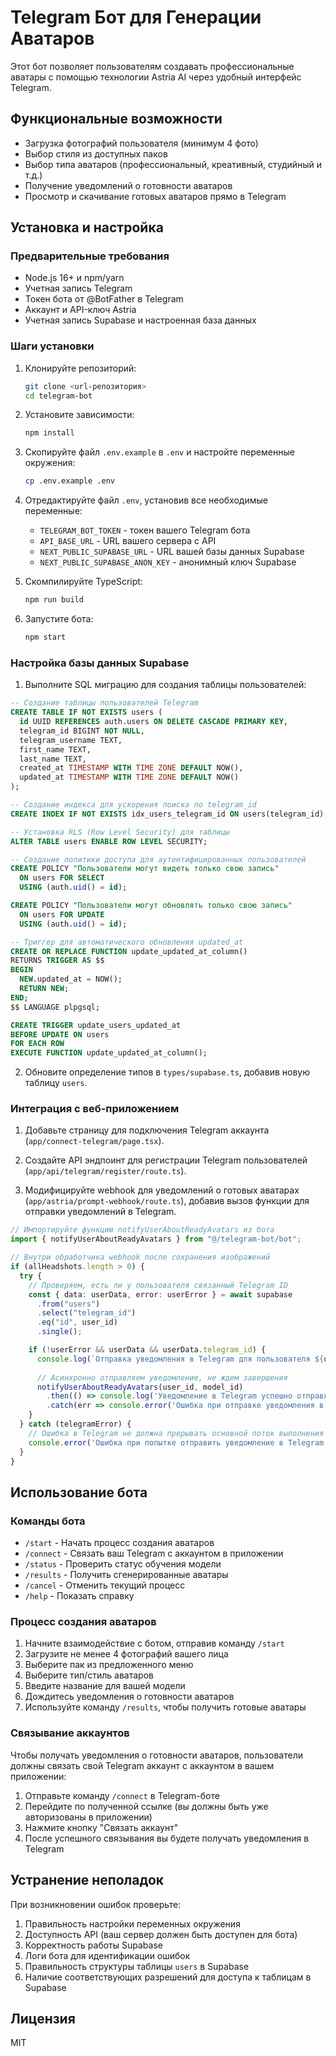 # Telegram Бот для Генерации Аватаров

Этот бот позволяет пользователям создавать профессиональные аватары с помощью технологии Astria AI через удобный интерфейс Telegram.

## Функциональные возможности

- Загрузка фотографий пользователя (минимум 4 фото)
- Выбор стиля из доступных паков
- Выбор типа аватаров (профессиональный, креативный, студийный и т.д.)
- Получение уведомлений о готовности аватаров
- Просмотр и скачивание готовых аватаров прямо в Telegram

## Установка и настройка

### Предварительные требования

- Node.js 16+ и npm/yarn
- Учетная запись Telegram
- Токен бота от @BotFather в Telegram
- Аккаунт и API-ключ Astria
- Учетная запись Supabase и настроенная база данных

### Шаги установки

1. Клонируйте репозиторий:
   ```bash
   git clone <url-репозитория>
   cd telegram-bot
   ```

2. Установите зависимости:
   ```bash
   npm install
   ```

3. Скопируйте файл `.env.example` в `.env` и настройте переменные окружения:
   ```bash
   cp .env.example .env
   ```

4. Отредактируйте файл `.env`, установив все необходимые переменные:
   - `TELEGRAM_BOT_TOKEN` - токен вашего Telegram бота
   - `API_BASE_URL` - URL вашего сервера с API
   - `NEXT_PUBLIC_SUPABASE_URL` - URL вашей базы данных Supabase
   - `NEXT_PUBLIC_SUPABASE_ANON_KEY` - анонимный ключ Supabase

5. Скомпилируйте TypeScript:
   ```bash
   npm run build
   ```

6. Запустите бота:
   ```bash
   npm start
   ```

### Настройка базы данных Supabase

1. Выполните SQL миграцию для создания таблицы пользователей:

```sql
-- Создание таблицы пользователей Telegram
CREATE TABLE IF NOT EXISTS users (
  id UUID REFERENCES auth.users ON DELETE CASCADE PRIMARY KEY,
  telegram_id BIGINT NOT NULL,
  telegram_username TEXT,
  first_name TEXT,
  last_name TEXT,
  created_at TIMESTAMP WITH TIME ZONE DEFAULT NOW(),
  updated_at TIMESTAMP WITH TIME ZONE DEFAULT NOW()
);

-- Создание индекса для ускорения поиска по telegram_id
CREATE INDEX IF NOT EXISTS idx_users_telegram_id ON users(telegram_id);

-- Установка RLS (Row Level Security) для таблицы
ALTER TABLE users ENABLE ROW LEVEL SECURITY;

-- Создание политики доступа для аутентифицированных пользователей
CREATE POLICY "Пользователи могут видеть только свою запись" 
  ON users FOR SELECT 
  USING (auth.uid() = id);

CREATE POLICY "Пользователи могут обновлять только свою запись" 
  ON users FOR UPDATE 
  USING (auth.uid() = id);

-- Триггер для автоматического обновления updated_at
CREATE OR REPLACE FUNCTION update_updated_at_column()
RETURNS TRIGGER AS $$
BEGIN
  NEW.updated_at = NOW();
  RETURN NEW;
END;
$$ LANGUAGE plpgsql;

CREATE TRIGGER update_users_updated_at
BEFORE UPDATE ON users
FOR EACH ROW
EXECUTE FUNCTION update_updated_at_column();
```

2. Обновите определение типов в `types/supabase.ts`, добавив новую таблицу `users`.

### Интеграция с веб-приложением

1. Добавьте страницу для подключения Telegram аккаунта (`app/connect-telegram/page.tsx`).

2. Создайте API эндпоинт для регистрации Telegram пользователей (`app/api/telegram/register/route.ts`).

3. Модифицируйте webhook для уведомлений о готовых аватарах (`app/astria/prompt-webhook/route.ts`), добавив вызов функции для отправки уведомлений в Telegram.

```typescript
// Импортируйте функцию notifyUserAboutReadyAvatars из бота
import { notifyUserAboutReadyAvatars } from "@/telegram-bot/bot";

// Внутри обработчика webhook после сохранения изображений
if (allHeadshots.length > 0) {
  try {
    // Проверяем, есть ли у пользователя связанный Telegram ID
    const { data: userData, error: userError } = await supabase
      .from("users")
      .select("telegram_id")
      .eq("id", user_id)
      .single();

    if (!userError && userData && userData.telegram_id) {
      console.log(`Отправка уведомления в Telegram для пользователя ${user_id}`);
      
      // Асинхронно отправляем уведомление, не ждем завершения
      notifyUserAboutReadyAvatars(user_id, model_id)
        .then(() => console.log('Уведомление в Telegram успешно отправлено'))
        .catch(err => console.error('Ошибка при отправке уведомления в Telegram:', err));
    }
  } catch (telegramError) {
    // Ошибка в Telegram не должна прерывать основной поток выполнения
    console.error('Ошибка при попытке отправить уведомление в Telegram:', telegramError);
  }
}
```

## Использование бота

### Команды бота

- `/start` - Начать процесс создания аватаров
- `/connect` - Связать ваш Telegram с аккаунтом в приложении
- `/status` - Проверить статус обучения модели
- `/results` - Получить сгенерированные аватары
- `/cancel` - Отменить текущий процесс
- `/help` - Показать справку

### Процесс создания аватаров

1. Начните взаимодействие с ботом, отправив команду `/start`
2. Загрузите не менее 4 фотографий вашего лица
3. Выберите пак из предложенного меню
4. Выберите тип/стиль аватаров
5. Введите название для вашей модели
6. Дождитесь уведомления о готовности аватаров
7. Используйте команду `/results`, чтобы получить готовые аватары

### Связывание аккаунтов

Чтобы получать уведомления о готовности аватаров, пользователи должны связать свой Telegram аккаунт с аккаунтом в вашем приложении:

1. Отправьте команду `/connect` в Telegram-боте
2. Перейдите по полученной ссылке (вы должны быть уже авторизованы в приложении)
3. Нажмите кнопку "Связать аккаунт"
4. После успешного связывания вы будете получать уведомления в Telegram

## Устранение неполадок

При возникновении ошибок проверьте:

1. Правильность настройки переменных окружения
2. Доступность API (ваш сервер должен быть доступен для бота)
3. Корректность работы Supabase
4. Логи бота для идентификации ошибок
5. Правильность структуры таблицы `users` в Supabase
6. Наличие соответствующих разрешений для доступа к таблицам в Supabase

## Лицензия

MIT 